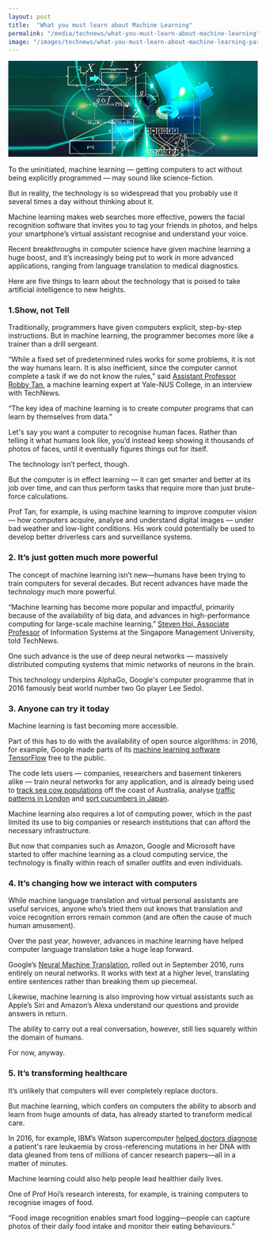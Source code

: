 ```yaml
---
layout: post
title:  "What you must learn about Machine Learning"
permalink: "/media/technews/what-you-must-learn-about-machine-learning"
image: "/images/technews/what-you-must-learn-about-machine-learning-part-1.png"
---
```


![what you must learn about machine learning](/images/technews/what-you-must-learn-about-machine-learning-part-1.png)

To the uninitiated, machine learning — getting computers to act without being explicitly programmed — may sound like science-fiction.

But in reality, the technology is so widespread that you probably use it several times a day without thinking about it.

Machine learning makes web searches more effective, powers the facial recognition software that invites you to tag your friends in photos, and helps your smartphone’s virtual assistant recognise and understand your voice.

Recent breakthroughs in computer science have given machine learning a huge boost, and it’s increasingly being put to work in more advanced applications, ranging from language translation to medical diagnostics.

Here are five things to learn about the technology that is poised to take artificial intelligence to new heights.  

### **1.Show, not Tell**
Traditionally, programmers have given computers explicit, step-by-step instructions. But in machine learning, the programmer becomes more like a trainer than a drill sergeant.

“While a fixed set of predetermined rules works for some problems, it is not the way humans learn. It is also inefficient, since the computer cannot complete a task if we do not know the rules,” said [Assistant Professor Robby Tan](https://www.yale-nus.edu.sg/about/faculty/robby-tan/), a machine learning expert at Yale-NUS College, in an interview with TechNews.

“The key idea of machine learning is to create computer programs that can learn by themselves from data.”

Let's say you want a computer to recognise human faces. Rather than telling it what humans look like, you’d instead keep showing it thousands of photos of faces, until it eventually figures things out for itself.

The technology isn’t perfect, though.

But the computer is in effect learning — it can get smarter and better at its job over time, and can thus perform tasks that require more than just brute-force calculations.

Prof Tan, for example, is using machine learning to improve computer vision — how computers acquire, analyse and understand digital images — under bad weather and low-light conditions. His work could potentially be used to develop better driverless cars and surveillance systems.

### **2. It’s just gotten much more powerful**
 The concept of machine learning isn’t new—humans have been trying to train computers for several decades. But recent advances have made the technology much more powerful.
 
“Machine learning has become more popular and impactful, primarily because of the availability of big data, and advances in high-performance computing for large-scale machine learning,” [Steven Hoi, Associate Professor](https://www.smu.edu.sg/faculty/profile/110831/Steven-HOI) of Information Systems at the Singapore Management University, told TechNews.  

One such advance is the use of deep neural networks — massively distributed computing systems that mimic networks of neurons in the brain.

This technology underpins AlphaGo, Google's computer programme that in 2016 famously beat world number two Go player Lee Sedol.  

### **3. Anyone can try it today**
Machine learning is fast becoming more accessible.

Part of this has to do with the availability of open source algorithms: in 2016, for example, Google made parts of its [machine learning software TensorFlow](https://www.tensorflow.org/) free to the public.

The code lets users — companies, researchers and basement tinkerers alike — train neural networks for any application, and is already being used to [track sea cow populations](https://blog.google/technology/ai/could-machine-learning-save-sea-cow/) off the coast of Australia, analyse [traffic patterns in London](https://cloud.google.com/blog/products/gcp/real-time-data-visualization-and-machine-learning-for-london-traffic-analysis) and [sort cucumbers in Japan](https://cloud.google.com/blog/products/gcp/how-a-japanese-cucumber-farmer-is-using-deep-learning-and-tensorflow).

Machine learning also requires a lot of computing power, which in the past limited its use to big companies or research institutions that can afford the necessary infrastructure.

But now that companies such as Amazon, Google and Microsoft have started to offer machine learning as a cloud computing service, the technology is finally within reach of smaller outfits and even individuals.

### **4. It’s changing how we interact with computers**
While machine language translation and virtual personal assistants are useful services, anyone who’s tried them out knows that translation and voice recognition errors remain common (and are often the cause of much human amusement).

Over the past year, however, advances in machine learning have helped computer language translation take a huge leap forward.

Google’s [Neural Machine Translation](https://techcrunch.com/2016/09/27/google-unleashes-deep-learning-tech-on-language-with-neural-machine-translation/), rolled out in September 2016, runs entirely on neural networks. It works with text at a higher level, translating entire sentences rather than breaking them up piecemeal.

Likewise, machine learning is also improving how virtual assistants such as Apple’s Siri and Amazon’s Alexa understand our questions and provide answers in return.

The ability to carry out a real conversation, however, still lies squarely within the domain of humans.

For now, anyway.

### **5. It’s transforming healthcare**
It’s unlikely that computers will ever completely replace doctors.

But machine learning, which confers on computers the ability to absorb and learn from huge amounts of data, has already started to transform medical care.

In 2016, for example, IBM’s Watson supercomputer [helped doctors diagnose](https://www.asianscientist.com/2016/08/topnews/ibm-watson-rare-leukemia-university-tokyo-artificial-intelligence/) a patient's rare leukaemia by cross-referencing mutations in her DNA with data gleaned from tens of millions of cancer research papers—all in a matter of minutes.

Machine learning could also help people lead healthier daily lives.

One of Prof Hoi’s research interests, for example, is training computers to recognise images of food.

“Food image recognition enables smart food logging—people can capture photos of their daily food intake and monitor their eating behaviours.”

